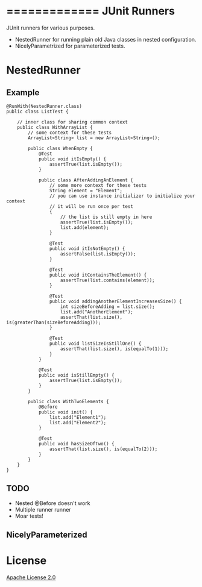 =============
JUnit Runners
=============

JUnit runners for various purposes.

- NestedRunner for running plain old Java classes in nested configuration.
- NicelyParametrized for parameterized tests.

NestedRunner
============

Example
-------

    @RunWith(NestedRunner.class)
    public class ListTest {
    
        // inner class for sharing common context
        public class WithArrayList {
            // some context for these tests
            ArrayList<String> list = new ArrayList<String>();

            public class WhenEmpty {
                @Test
                public void itIsEmpty() {
                    assertTrue(list.isEmpty());
                }
                    
                public class AfterAddingAnElement {
                    // some more context for these tests
                    String element = "Element";
                    // you can use instance initializer to initialize your context
                    // it will be run once per test
                    {                            
                        // the list is still empty in here
                        assertTrue(list.isEmpty());
                        list.add(element);
                    }
                    
                    @Test
                    public void itIsNotEmpty() {
                        assertFalse(list.isEmpty());
                    }
                    
                    @Test
                    public void itContainsTheElement() {              
                        assertTrue(list.contains(element));
                    }
                    
                    @Test
                    public void addingAnotherElementIncreasesSize() {
                        int sizeBeforeAdding = list.size();
                        list.add("AnotherElement");
                        assertThat(list.size(), is(greaterThan(sizeBeforeAdding)));                        
                    }
                    
                    @Test
                    public void listSizeIsStillOne() {
                        assertThat(list.size(), is(equalTo(1)));
                    }
                }
                
                @Test
                public void isStillEmpty() {
                    assertTrue(list.isEmpty());              
                }
            }
            
            public class WithTwoElements {
                @Before
                public void init() {
                    list.add("Element1");
                    list.add("Element2");
                }
                    
                @Test
                public void hasSizeOfTwo() {
                    assertThat(list.size(), is(equalTo(2)));
                }
            }
        }
    }

TODO
----

- Nested @Before doesn't work
- Multiple runner runner
- Moar tests!


NicelyParameterized
-------------------


License
=======

[Apache License 2.0](CoreComponents/tree/master/LICENSE)
